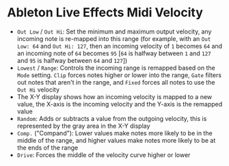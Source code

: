 # Ableton Live Effects Midi Velocity

- `Out Low` / `Out Hi`: Set the minimum and maximum output velocity, any incoming note is re-mapped into this range (for example, with an `Out Low: 64` and `Out Hi: 127`, then an incoming velocity of `1` becomes `64` and an incoming note of `64` becomes `95` [`64` is halfway between `1` and `127` and `95` is halfway between `64` and `127`])
- `Lowest` / `Range`: Controls the incoming range is remapped based on the `Mode` setting. `Clip` forces notes higher or lower into the range, `Gate` filters out notes that aren't in the range, and `Fixed` forces all notes to use the `Out Hi` velocity
- The X-Y display shows how an incoming velocity is mapped to a new value, the X-axis is the incoming velocity and the Y-axis is the remapped value
- `Random`: Adds or subtracts a value from the outgoing velocity, this is represented by the gray area in the X-Y display
- `Comp.` ("Compand"): Lower values make notes more likely to be in the middle of the range, and higher values make notes more likely to be at the ends of the range
- `Drive`: Forces the middle of the velocity curve higher or lower
